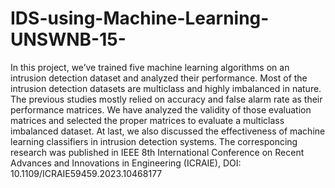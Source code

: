 # IDS-using-Machine-Learning-UNSWNB-15-
In this project, we’ve trained five machine learning algorithms on an intrusion detection dataset and analyzed their performance. Most of the intrusion detection datasets are multiclass and highly imbalanced in nature. The previous studies mostly relied on accuracy and false alarm rate as their performance matrices. We have analyzed the validity of those evaluation matrices and selected the proper matrices to evaluate a 
multiclass imbalanced dataset. At last, we also discussed the effectiveness of machine learning classifiers in intrusion detection systems. 
The corresponcing research was published in  IEEE 8th International Conference on Recent Advances and Innovations in Engineering (ICRAIE), DOI: 10.1109/ICRAIE59459.2023.10468177
